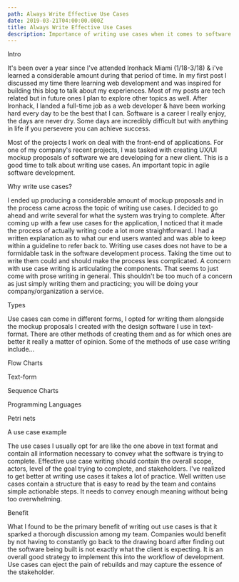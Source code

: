```yaml
---
path: Always Write Effective Use Cases
date: 2019-03-21T04:00:00.000Z
title: Always Write Effective Use Cases
description: Importance of writing use cases when it comes to software development
---
```

Intro



It's been over a year since I've attended Ironhack Miami (1/18-3/18) & i've learned a considerable amount during that period of time. In my first post I discussed my time there learning web development and was inspired for building this blog to talk about my experiences. Most of my posts are tech related but in future ones I plan to explore other topics as well. After Ironhack, I landed a full-time job as a web developer & have been working hard every day to be the best that I can. Software is a career I really enjoy, the days are never dry. Some days are incredibly difficult but with anything in life if you persevere you can achieve success.



Most of the projects I work on deal with the front-end of applications. For one of my company's recent projects, I was tasked with creating UX/UI mockup proposals of software we are developing for a new client. This is a good time to talk about writing use cases. An important topic in agile software development.









Why write use cases?



I ended up producing a considerable amount of mockup proposals and in the process came across the topic of writing use cases. I decided to go ahead and write several for what the system was trying to complete. After coming up with a few use cases for the application, I noticed that it made the process of actually writing code a lot more straightforward. I had a written explanation as to what our end users wanted and was able to keep within a guideline to refer back to. Writing use cases does not have to be a formidable task in the software development process. Taking the time out to write them could and should make the process less complicated. A concern with use case writing is articulating the components. That seems to just come with prose writing in general. This shouldn't be too much of a concern as just simply writing them and practicing; you will be doing your company/organization a service.



Types



Use cases can come in different forms, I opted for writing them alongside the mockup proposals I created with the design software I use in text-format. There are other methods of creating them and as for which ones are better it really a matter of opinion. Some of the methods of use case writing include...



Flow Charts

Text-form

Sequence Charts

Programming Languages

Petri nets





A use case example



The use cases I usually opt for are like the one above in text format and contain all information necessary to convey what the software is trying to complete. Effective use case writing should contain the overall scope, actors, level of the goal trying to complete, and stakeholders. I've realized to get better at writing use cases it takes a lot of practice. Well written use cases contain a structure that is easy to read by the team and contains simple actionable steps. It needs to convey enough meaning without being too overwhelming.



Benefit



What I found to be the primary benefit of writing out use cases is that it sparked a thorough discussion among my team. Companies would benefit by not having to constantly go back to the drawing board after finding out the software being built is not exactly what the client is expecting. It is an overall good strategy to implement this into the workflow of development. Use cases can eject the pain of rebuilds and may capture the essence of the stakeholder.
